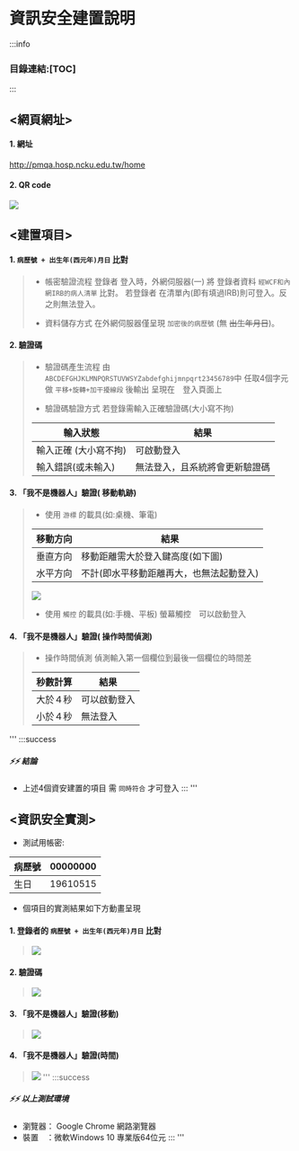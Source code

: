 # **資訊安全建置說明**
:::info
### 目錄連結:[TOC]
:::
## <網頁網址>
#### 1. 網址
http://pmqa.hosp.ncku.edu.tw/home
#### 2. QR code
![](https://i.imgur.com/qKXiC5C.png)

## <建置項目>
#### 1.  `病歷號 + 出生年(西元年)月日` 比對
> * 帳密驗證流程
>登錄者 登入時，外網伺服器(一) 將  登錄者資料 `經WCF和內網IRB的病人清單` 比對。
>若登錄者 在清單內(即有填過IRB)則可登入。反之則無法登入。
>
> * 資料儲存方式
>在外網伺服器僅呈現 `加密後的病歷號` (無 ~~出生年月日~~)。
#### 2. 驗證碼
> * 驗證碼產生流程
> 由`ABCDEFGHJKLMNPQRSTUVWSYZabdefghijmnpqrt23456789`中
> 任取4個字元做 `平移+旋轉+加干擾線段` 後輸出 呈現在　登入頁面上
> 
> * 驗證碼驗證方式
> 若登錄需輸入正確驗證碼(大小寫不拘)
> 
> 輸入狀態    |  結果
>  --------------|------------------------
> 輸入正確   (大小寫不拘)     |  可啟動登入
> 輸入錯誤(或未輸入)   | 無法登入，且系統將會更新驗證碼    
#### 3. 「我不是機器人」驗證( 移動軌跡)
> * 使用 `游標` 的載具(如:桌機、筆電) 
> 
> 移動方向  |  結果
>  -------|------------------------
> 垂直方向  |  移動距離需大於登入鍵高度(如下圖)
> 水平方向  | 不計(即水平移動距離再大，也無法起動登入)    
>![](https://i.imgur.com/42Ipnpw.png)
> * 使用 `觸控` 的載具(如:手機、平板)
>螢幕觸控　可以啟動登入
#### 4. 「我不是機器人」驗證( 操作時間偵測)
> * 操作時間偵測
>偵測輸入第一個欄位到最後一個欄位的時間差
> 
> 秒數計算  |  結果
>  -------|------------------------
> 大於４秒  |  可以啟動登入
> 小於４秒  | 無法登入 
'''
:::success
##### :zap::zap: **結論** 
* 上述4個資安建置的項目 需 `同時符合` 才可登入
:::
'''

## <資訊安全實測>
 * 測試用帳密:
 
 病歷號  |  00000000
  -------|------------------------
 生日  |  19610515
 
 * 個項目的實測結果如下方動畫呈現

#### 1. 登錄者的 `病歷號 + 出生年(西元年)月日` 比對
>![](https://i.imgur.com/2hiUhja.gif)
#### 2. 驗證碼
>![](https://i.imgur.com/OydAbrc.gif)
#### 3. 「我不是機器人」驗證(移動)
>![](https://i.imgur.com/F8nqsjN.gif)
#### 4. 「我不是機器人」驗證(時間)
>![](https://i.imgur.com/YQGm2Ig.gif)
'''
:::success
##### :zap::zap: **以上測試環境**

* 瀏覽器： Google Chrome 網路瀏覽器
* 裝置　：微軟Windows 10 專業版64位元
:::
'''

